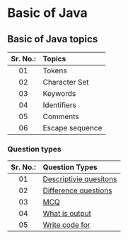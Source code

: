 # Basic of Java

## Basic of Java topics

| Sr. No.: | Topics  |
| :---: | :--- |
| 01 | Tokens |
| 02 | Character Set |
| 03 | Keywords |
| 04 | Identifiers |
| 05 | Comments |
| 06 | Escape sequence |

### Question types

| Sr. No.: | Question Types |
| :---: | :--- |
| 01 | [Descriptivie quesitons](./descriptiveQuestions.md) |
| 02 | [Difference questions](./differenceQuestions.md) |
| 03 | [MCQ](./MCQ.md) |
| 04 | [What is output](./whatIsOutPut.md) |
| 05 | [Write code for](./writeCodeFor.md) |

